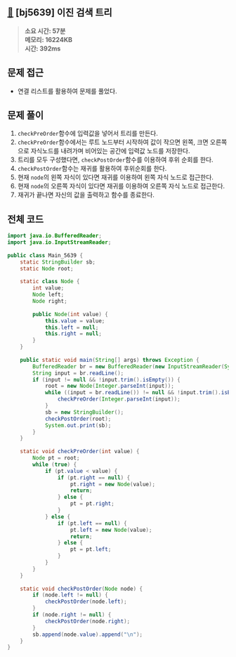 ## [🌳](https://www.acmicpc.net/problem/5639) [bj5639] 이진 검색 트리

> **소요 시간: 57분<br>
> 메모리: 16224KB<br>
> 시간: 392ms**
## 문제 접근
- 연결 리스트를 활용하여 문제를 풀었다.
## 문제 풀이 
1. `checkPreOrder`함수에 입력값을 넣어서 트리를 만든다.
2. `checkPreOrder`함수에서는 루트 노드부터 시작하여 값이 작으면 왼쪽, 크면 오른쪽으로 자식노드를 내려가며 비어있는 공간에 입력값 노드를 저장한다.
3. 트리를 모두 구성했다면, `checkPostOrder`함수를 이용하여 후위 순회를 한다.
4. `checkPostOrder`함수는 재귀를 활용하여 후위순회를 한다.
5. 현재 `node`의 왼쪽 자식이 있다면 재귀를 이용하여 왼쪽 자식 노드로 접근한다.
6. 현재 `node`의 오른쪽 자식이 있다면 재귀를 이용하여 오른쪽 자식 노드로 접근한다.
7. 재귀가 끝나면 자신의 값을 출력하고 함수를 종료한다.
## 전체 코드
```java
import java.io.BufferedReader;  
import java.io.InputStreamReader;  
  
public class Main_5639 {  
    static StringBuilder sb;  
    static Node root;  
  
    static class Node {  
        int value;  
        Node left;  
        Node right;  
  
        public Node(int value) {  
            this.value = value;  
            this.left = null;  
            this.right = null;  
        }  
    }  
  
    public static void main(String[] args) throws Exception {  
        BufferedReader br = new BufferedReader(new InputStreamReader(System.in));  
        String input = br.readLine();  
        if (input != null && !input.trim().isEmpty()) {  
            root = new Node(Integer.parseInt(input));  
            while ((input = br.readLine()) != null && !input.trim().isEmpty()) {  
                checkPreOrder(Integer.parseInt(input));  
            }  
            sb = new StringBuilder();  
            checkPostOrder(root);  
            System.out.print(sb);  
        }  
    }  
  
    static void checkPreOrder(int value) {  
        Node pt = root;  
        while (true) {  
            if (pt.value < value) {  
                if (pt.right == null) {  
                    pt.right = new Node(value);  
                    return;                
                } else {  
                    pt = pt.right;  
                }  
            } else {  
                if (pt.left == null) {  
                    pt.left = new Node(value);  
                    return;                
                } else {  
                    pt = pt.left;  
                }  
            }  
        }  
    }  
  
    static void checkPostOrder(Node node) {  
        if (node.left != null) {  
            checkPostOrder(node.left);  
        }  
        if (node.right != null) {  
            checkPostOrder(node.right);  
        }  
        sb.append(node.value).append("\n");  
    }  
}
```
